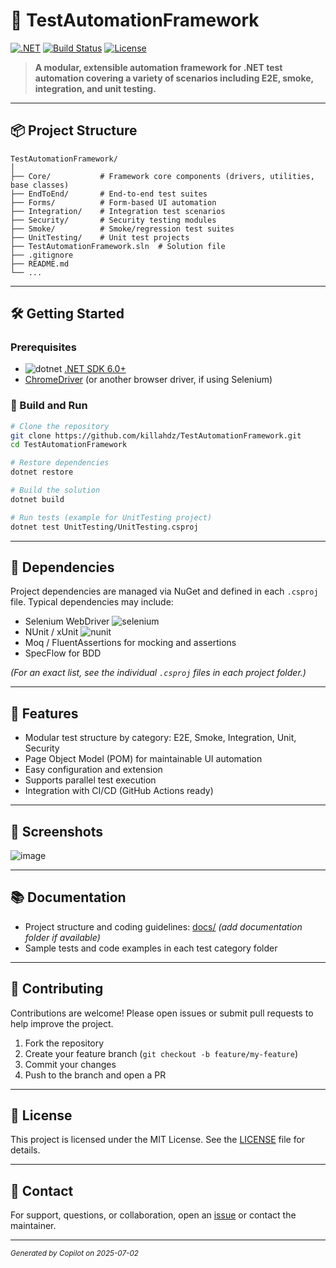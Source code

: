 # 🚦 TestAutomationFramework

[![.NET](https://img.shields.io/badge/.NET-Automation-blueviolet?logo=dotnet)](https://dotnet.microsoft.com/)
[![Build Status](https://img.shields.io/github/actions/workflow/status/killahdz/TestAutomationFramework/ci.yml?branch=master)](../../actions)
[![License](https://img.shields.io/github/license/killahdz/TestAutomationFramework)](LICENSE.txt)

> **A modular, extensible automation framework for .NET test automation covering a variety of scenarios including E2E, smoke, integration, and unit testing.**

---

## 📦 Project Structure

```
TestAutomationFramework/
│
├── Core/           # Framework core components (drivers, utilities, base classes)
├── EndToEnd/       # End-to-end test suites
├── Forms/          # Form-based UI automation
├── Integration/    # Integration test scenarios
├── Security/       # Security testing modules
├── Smoke/          # Smoke/regression test suites
├── UnitTesting/    # Unit test projects
├── TestAutomationFramework.sln  # Solution file
├── .gitignore
├── README.md
└── ...
```

---

## 🛠️ Getting Started

### Prerequisites

- ![dotnet](https://img.shields.io/badge/dotnet-%3E%3D6.0-blue?logo=dotnet) [.NET SDK 6.0+](https://dotnet.microsoft.com/download)
- [ChromeDriver](https://chromedriver.chromium.org/) (or another browser driver, if using Selenium)

### 🔨 Build and Run

```bash
# Clone the repository
git clone https://github.com/killahdz/TestAutomationFramework.git
cd TestAutomationFramework

# Restore dependencies
dotnet restore

# Build the solution
dotnet build

# Run tests (example for UnitTesting project)
dotnet test UnitTesting/UnitTesting.csproj
```

---

## 🧩 Dependencies

Project dependencies are managed via NuGet and defined in each `.csproj` file. Typical dependencies may include:

- Selenium WebDriver ![selenium](https://img.shields.io/badge/Selenium-Automation-green?logo=selenium)
- NUnit / xUnit ![nunit](https://img.shields.io/badge/NUnit-Testing-blue?logo=nunit)
- Moq / FluentAssertions for mocking and assertions
- SpecFlow for BDD

*(For an exact list, see the individual `.csproj` files in each project folder.)*

---

## 🚀 Features

- Modular test structure by category: E2E, Smoke, Integration, Unit, Security
- Page Object Model (POM) for maintainable UI automation
- Easy configuration and extension
- Supports parallel test execution
- Integration with CI/CD (GitHub Actions ready)

---

## 📸 Screenshots

<!-- Add screenshots or diagrams if available -->
![image](https://github.com/user-attachments/assets/f72db330-a3f8-49c4-8c08-148cdd235f03)


---

## 📚 Documentation

- Project structure and coding guidelines: [docs/](docs/) *(add documentation folder if available)*
- Sample tests and code examples in each test category folder

---

## 🤝 Contributing

Contributions are welcome! Please open issues or submit pull requests to help improve the project.

1. Fork the repository
2. Create your feature branch (`git checkout -b feature/my-feature`)
3. Commit your changes
4. Push to the branch and open a PR

---

## 📝 License

This project is licensed under the MIT License. See the [LICENSE](LICENSE) file for details.

---

## 💬 Contact

For support, questions, or collaboration, open an [issue](../../issues) or contact the maintainer.

---

<sub>_Generated by Copilot on 2025-07-02_</sub>
